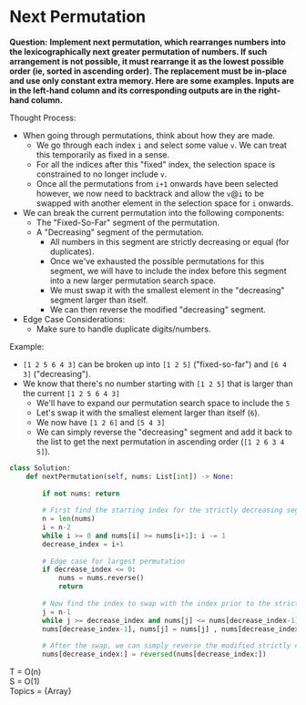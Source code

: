 # Next Permutation  

<b>Question:</b> 
<b>Implement next permutation, which rearranges numbers into the lexicographically next greater permutation of numbers. If such arrangement is not possible, it must rearrange it as the lowest possible order (ie, sorted in ascending order). The replacement must be in-place and use only constant extra memory. Here are some examples. Inputs are in the left-hand column and its corresponding outputs are in the right-hand column.</b>

Thought Process:
* When going through permutations, think about how they are made.
  * We go through each index `i` and select some value `v`. We can treat this temporarily as fixed in a sense.
  * For all the indices after this "fixed" index, the selection space is constrained to no longer include `v`.
  * Once all the permutations from `i+1` onwards have been selected however, we now need to backtrack and allow the `v`@`i` to be swapped with another element in the selection space for `i` onwards.
* We can break the current permutation into the following components:
  * The "Fixed-So-Far" segment of the permutation.
  * A "Decreasing" segment of the permutation.
    * All numbers in this segment are strictly decreasing or equal (for duplicates).
    * Once we've exhausted the possible permutations for this segment, we will have to include the index before this segment into a new larger permutation search space.  
    * We must swap it with the smallest element in the "decreasing" segment larger than itself.
    * We can then reverse the modified "decreasing" segment.
* Edge Case Considerations:
  * Make sure to handle duplicate digits/numbers.

Example:
* `[1 2 5 6 4 3]` can be broken up into `[1 2 5]` ("fixed-so-far") and `[6 4 3]` ("decreasing").
* We know that there's no number starting with `[1 2 5]` that is larger than the current `[1 2 5 6 4 3]`
  * We'll have to expand our permutation search space to include the `5`
  * Let's swap it with the smallest element larger than itself (`6`).
  * We now have `[1 2 6]` and `[5 4 3]`
  * We can simply reverse the "decreasing" segment and add it back to the list to get the next permutation in ascending order (`[1 2 6 3 4 5]`).


```python
class Solution:
    def nextPermutation(self, nums: List[int]) -> None:
    
        if not nums: return
        
        # First find the starting index for the strictly decreasing segment
        n = len(nums)
        i = n-2
        while i >= 0 and nums[i] >= nums[i+1]: i -= 1
        decrease_index = i+1
        
        # Edge case for largest permutation
        if decrease_index <= 0:
            nums = nums.reverse()
            return
            
        # Now find the index to swap with the index prior to the strictly decreasing segment
        j = n-1
        while j >= decrease_index and nums[j] <= nums[decrease_index-1]: j -= 1
        nums[decrease_index-1], nums[j] = nums[j] , nums[decrease_index-1]
        
        # After the swap, we can simply reverse the modified strictly decreasing segment
        nums[decrease_index:] = reversed(nums[decrease_index:])
```

T = O(n)  
S = O(1)   
Topics = {Array}
